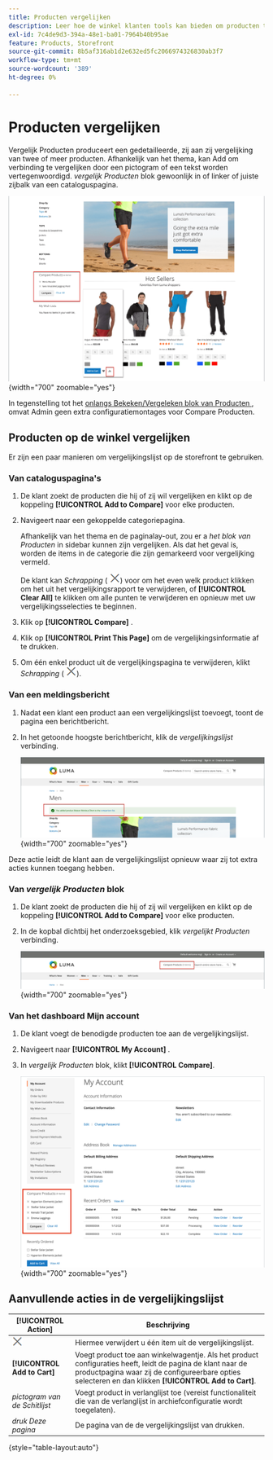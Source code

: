 ```yaml
---
title: Producten vergelijken
description: Leer hoe de winkel klanten tools kan bieden om producten te vergelijken voor beter geïnformeerde aankoopbeslissingen.
exl-id: 7c4de9d3-394a-48e1-ba01-7964b40b95ae
feature: Products, Storefront
source-git-commit: 8b5af316ab1d2e632ed5fc2066974326830ab3f7
workflow-type: tm+mt
source-wordcount: '389'
ht-degree: 0%

---
```


# Producten vergelijken

Vergelijk Producten produceert een gedetailleerde, zij aan zij vergelijking van twee of meer producten. Afhankelijk van het thema, kan Add om verbinding te vergelijken door een pictogram of een tekst worden vertegenwoordigd. _vergelijk Producten_ blok gewoonlijk in of linker of juiste zijbalk van een cataloguspagina.

![ de storefront van het Voorbeeld - vergelijkingslijst ](./assets/storefront-comparison-list.png){width="700" zoomable="yes"}

In tegenstelling tot het [ onlangs Bekeken/Vergeleken blok van Producten ](products-viewed-compared.md), omvat Admin geen extra configuratiemontages voor Compare Producten.

## Producten op de winkel vergelijken

Er zijn een paar manieren om vergelijkingslijst op de storefront te gebruiken.

### Van cataloguspagina&#39;s

1. De klant zoekt de producten die hij of zij wil vergelijken en klikt op de koppeling **[!UICONTROL Add to Compare]** voor elke producten.

1. Navigeert naar een gekoppelde categoriepagina.

   Afhankelijk van het thema en de paginalay-out, zou er a _het blok van Producten_ in sidebar kunnen zijn vergelijken. Als dat het geval is, worden de items in de categorie die zijn gemarkeerd voor vergelijking vermeld.

   De klant kan _Schrapping_ ( ![ pictogram van de Schrapping ](../assets/icon-delete-x.png)) voor om het even welk product klikken om het uit het vergelijkingsrapport te verwijderen, of **[!UICONTROL Clear All]** te klikken om alle punten te verwijderen en opnieuw met uw vergelijkingsselecties te beginnen.

1. Klik op **[!UICONTROL Compare]** .

1. Klik op **[!UICONTROL Print This Page]** om de vergelijkingsinformatie af te drukken.

1. Om één enkel product uit de vergelijkingspagina te verwijderen, klikt _Schrapping_ ( ![ pictogram van de Schrapping ](../assets/icon-delete-x.png)).

### Van een meldingsbericht

1. Nadat een klant een product aan een vergelijkingslijst toevoegt, toont de pagina een berichtbericht.

1. In het getoonde hoogste berichtbericht, klik de _vergelijkingslijst_ verbinding.

   ![ vergelijk het Bericht van Producten ](./assets/notification-comparison-list.png){width="700" zoomable="yes"}

Deze actie leidt de klant aan de vergelijkingslijst opnieuw waar zij tot extra acties kunnen toegang hebben.

### Van _vergelijk Producten_ blok

1. De klant zoekt de producten die hij of zij wil vergelijken en klikt op de koppeling **[!UICONTROL Add to Compare]** voor elke producten.

1. In de kopbal dichtbij het onderzoeksgebied, klik _vergelijkt Producten_ verbinding.

   ![ vergelijk de Kopbal van Producten ](./assets/compare-products-header.png){width="700" zoomable="yes"}

### Van het dashboard Mijn account

1. De klant voegt de benodigde producten toe aan de vergelijkingslijst.

1. Navigeert naar **[!UICONTROL My Account]** .

1. In _vergelijk Producten_ blok, klikt **[!UICONTROL Compare]**.

   ![ vergelijk het blok van Producten in het dashboard van de klantenrekening ](./assets/my-account-compare-block.png){width="700" zoomable="yes"}

## Aanvullende acties in de vergelijkingslijst

| [!UICONTROL Action] | Beschrijving |
|------|-----------|
| ![ pictogram van de Schrapping ](../assets/icon-delete-x.png) | Hiermee verwijdert u één item uit de vergelijkingslijst. |
| **[!UICONTROL Add to Cart]** | Voegt product toe aan winkelwagentje. Als het product configuraties heeft, leidt de pagina de klant naar de productpagina waar zij de configureerbare opties selecteren en dan klikken **[!UICONTROL Add to Cart]**. |
| _pictogram van de Schitlijst_ | Voegt product in verlanglijst toe (vereist functionaliteit die van de verlanglijst in archiefconfiguratie wordt toegelaten). |
| _druk Deze pagina_ | De pagina van de de vergelijkingslijst van drukken. |

{style="table-layout:auto"}
